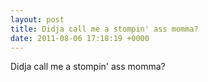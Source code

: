 ```yaml
---
layout: post
title: Didja call me a stompin' ass momma?
date: 2011-08-06 17:18:19 +0000
---
```


Didja call me a stompin' ass momma?

